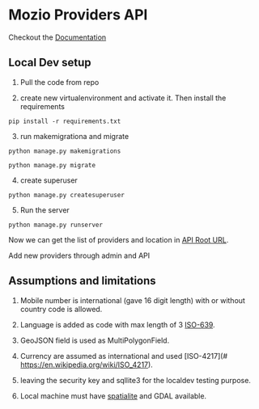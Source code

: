 # Mozio Providers API

Checkout the [Documentation](https://moziosampleapp.docs.apiary.io/)

## Local Dev setup

1.  Pull the code from repo

2. create new virtualenvironment and activate it. Then install the requirements
  
`pip install -r requirements.txt`

3. run makemigrationa and migrate

`python manage.py makemigrations`

`python manage.py migrate`

4. create superuser

`python manage.py createsuperuser`

5. Run the server

`python manage.py runserver`

Now we can get the list of providers and location in [API Root URL](http://localhost:8000/v1).

Add new providers through  admin and API

## Assumptions and limitations

1. Mobile number is international (gave 16 digit length) with or without country code is allowed.

2. Language is added as code with max length of 3 [ISO-639](https://en.wikipedia.org/wiki/List_of_ISO_639-1_codes).

3. GeoJSON field is used as MultiPolygonField.

4. Currency are assumed as international and used [ISO-4217](# https://en.wikipedia.org/wiki/ISO_4217).

5. leaving the security key and sqllite3 for the localdev testing purpose.

6. Local machine must have [spatialite](https://docs.djangoproject.com/en/3.2/ref/contrib/gis/install/spatialite/) and GDAL available.